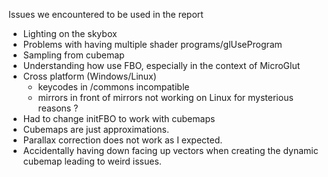Issues we encountered to be used in the report

- Lighting on the skybox
- Problems with having multiple shader programs/glUseProgram
- Sampling from cubemap
- Understanding how use FBO, especially in the context of MicroGlut
- Cross platform (Windows/Linux)
    - keycodes in /commons incompatible
    - mirrors in front of mirrors not working on Linux for mysterious reasons ?
- Had to change initFBO to work with cubemaps
- Cubemaps are just approximations.
- Parallax correction does not work as I expected.
- Accidentally having down facing up vectors when creating the dynamic cubemap leading to weird issues. 